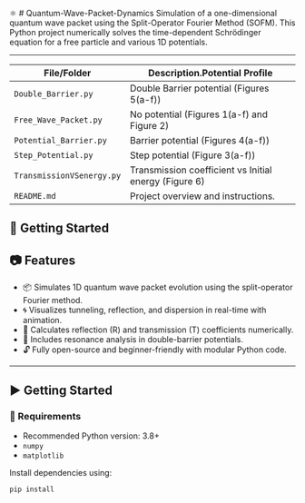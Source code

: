 :atom_symbol: # Quantum-Wave-Packet-Dynamics
Simulation of a one-dimensional quantum wave packet using the Split-Operator Fourier Method (SOFM). This Python project numerically solves the time-dependent Schrödinger equation for a free particle and various 1D potentials.

---
| File/Folder                  | Description.Potential Profile |
|-----------------------------|-------------|
| `Double_Barrier.py`    | Double Barrier potential (Figures 5(a-f)) |
| `Free_Wave_Packet.py` | No potential (Figures 1(a-f) and Figure 2) |
| `Potential_Barrier.py`               | Barrier potential (Figures 4(a-f)) |
| `Step_Potential.py`                       | Step potential (Figure 3(a-f)) |
| `TransmissionVSenergy.py`                    | Transmission coefficient vs Initial energy (Figure 6) |
| `README.md`                              | Project overview and instructions. |



## 🚀 Getting Started

## 📷 Features
- 📦 Simulates 1D quantum wave packet evolution using the split-operator Fourier method.
- 🌀 Visualizes tunneling, reflection, and dispersion in real-time with animation.
- 🧮 Calculates reflection (R) and transmission (T) coefficients numerically.
- 🧠 Includes resonance analysis in double-barrier potentials.
- 🔓 Fully open-source and beginner-friendly with modular Python code.

---
## ▶️ Getting Started

### 🔧 Requirements

- Recommended Python version: 3.8+
- `numpy`
- `matplotlib`

Install dependencies using:

```bash
pip install
